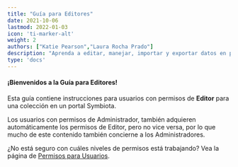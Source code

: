 ```yaml
---
title: "Guía para Editores"
date: 2021-10-06
lastmod: 2022-01-03
icon: 'ti-marker-alt'
weight: 2
authors: ["Katie Pearson","Laura Rocha Prado"]
description: "Aprenda a editar, manejar, importar y exportar datos en portales Symbiota"
type: 'docs'
---
```


#### ¡Bienvenidos a la Guía para Editores!

Esta guía contiene instrucciones para usuarios con permisos de **Editor** para una colección en un portal Symbiota.

Los usuarios con permisos de Administrador, también adquieren automáticamente los permisos de Editor, pero no vice versa, por lo que mucho de este contenido también concierne a los Administradores.

¿No está seguro con cuáles niveles de permisos está trabajando? Vea la página de [Permisos para Usuarios](https://biokic.github.io/symbiota-docs/user/permissions/).
